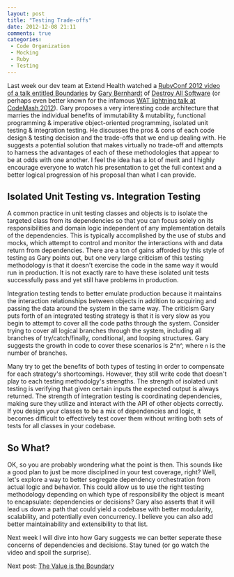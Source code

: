 ```yaml
---
layout: post
title: "Testing Trade-offs"
date: 2012-12-08 21:11
comments: true
categories:
 - Code Organization
 - Mocking
 - Ruby
 - Testing
---
```


Last week our dev team at Extend Health watched a [RubyConf 2012 video of a talk
entitled Boundaries](http://www.youtube.com/watch?v=yTkzNHF6rMs) by [Gary
Bernhardt](https://twitter.com/garybernhardt) of [Destroy All
Software](https://www.destroyallsoftware.com/screencasts) (or perhaps even
better known for the infamous [WAT lightning talk at CodeMash
2012](https://www.destroyallsoftware.com/talks/wat)). Gary proposes a very
interesting code architecture that marries the individual benefits of
immutability & mutability, functional programming & imperative object-oriented
programming, isolated unit testing & integration testing. He discusses the pros
& cons of each code design & testing decision and the trade-offs that we end up
dealing with. He suggests a potential solution that makes virtually no trade-off
and attempts to harness the advantages of each of these methodologies that
appear to be at odds with one another. I feel the idea has a lot of merit and I
highly encourage everyone to watch his presentation to get the full context and
a better logical progression of his proposal than what I can provide.

Isolated Unit Testing vs. Integration Testing
---------------------------------------------

A common practice in unit testing classes and objects is to isolate the targeted
class from its dependencies so that you can focus solely on its responsibilities
and domain logic independent of any implementation details of the dependencies.
This is typically accomplished by the use of stubs and mocks, which attempt to
control and monitor the interactions with and data return from dependencies.
There are a ton of gains afforded by this style of testing as Gary points out,
but one very large criticism of this testing methodology is that it doesn't
exercise the code in the same way it would run in production. It is not exactly
rare to have these isolated unit tests successfully pass and yet still have
problems in production.

Integration testing tends to better emulate production because it maintains the
interaction relationships between objects in addition to acquiring and passing
the data around the system in the same way. The criticism Gary puts forth of an
integrated testing strategy is that it is very slow as you begin to attempt to
cover all the code paths through the system. Consider trying to cover all
logical branches through the system, including all branches of
try/catch/finally, conditional, and looping structures. Gary suggests the growth
in code to cover these scenarios is 2^n^, where `n` is the number of branches.

Many try to get the benefits of both types of testing in order to compensate for
each strategy's shortcomings. However, they still write code that doesn't play
to each testing methodolgy's strengths. The strength of isolated unit testing is
verifying that given certain inputs the expected output is always returned. The
strength of integration testing is coordinating dependencies, making sure they
utilize and interact with the API of other objects correctly. If you design your
classes to be a mix of dependencies and logic, it becomes difficult to
effectively test cover them without writing both sets of tests for all classes
in your codebase.

So What?
--------

OK, so you are probably wondering what the point is then. This sounds like a
good plan to just be more disciplined in your test coverage, right? Well, let's
explore a way to better segregate dependency orchestration from actual logic and
behavior. This could allow us to use the right testing methodology depending on
which type of responsibility the object is meant to encapsulate: dependencies or
decisions? Gary also asserts that it will lead us down a path that could yield a
codebase with better modularity, scalability, and potentially even concurrency.
I believe you can also add better maintainability and extensibility to that
list.

Next week I will dive into how Gary suggests we can better seperate these
concerns of dependencies and decisions. Stay tuned (or go watch the video and
spoil the surprise).

Next post: [The Value is the Boundary](/blog/2012/12/15/the-value-is-the-boundary/)
